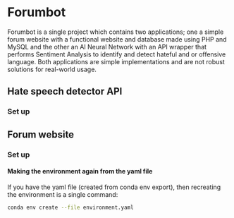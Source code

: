# Forumbot

Forumbot is a single project which contains two applications; one a simple forum website with a functional website and database made using PHP and MySQL and the other an AI Neural Network with an API wrapper that performs Sentiment Analysis to identify and detect hateful and or offensive language. Both applications are simple implementations and are not robust solutions for real-world usage.

## Hate speech detector API

### Set up

## Forum website

### Set up

#### Making the environment again from the yaml file

If you have the yaml file (created from conda env export), then recreating the environment is a single command:

```bash
conda env create --file environment.yaml
```
